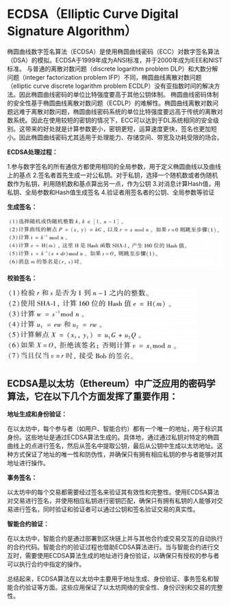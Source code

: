 ECDSA（Elliptic Curve Digital Signature Algorithm）
=
椭圆曲线数字签名算法（ECDSA）是使用椭圆曲线密码（ECC）对数字签名算法（DSA）的模拟。ECDSA于1999年成为ANSI标准，并于2000年成为IEEE和NIST标准。
与普通的离散对数问题（discrete logarithm problem DLP）和大数分解问题（integer factorization problem IFP）不同，椭圆曲线离散对数问题（elliptic curve discrete logarithm problem ECDLP）没有亚指数时间的解决方法。因此椭圆曲线密码的单位比特强度要高于其他公钥体制。
椭圆曲线密码体制的安全性基于椭圆曲线离散对数问题（ECDLP）的难解性。椭圆曲线离散对数问题远难于离散对数问题，椭圆曲线密码系统的单位比特强度要远高于传统的离散对数系统。因此在使用较短的密钥的情况下，ECC可以达到于DL系统相同的安全级别。这带来的好处就是计算参数更小，密钥更短，运算速度更快，签名也更加短小。因此椭圆曲线密码尤其适用于处理能力、存储空间、带宽及功耗受限的场合。

**ECDSA处理过程：**

1.参与数字签名的所有通信方都使用相同的全局参数，用于定义椭圆曲线以及曲线上的基点
2.签名者首先生成一对公私钥。对于私钥，选择一个随机数或者伪随机数作为私钥，利用随机数和基点算出另一点，作为公钥
3.对消息计算Hash值，用私钥、全局参数和Hash值生成签名
4.验证者用签名者的公钥、全局参数等验证

**生成签名：**

![image](https://github.com/yxh1120/Homework-group-41/blob/main/Project%2010/10-1.png)

**校验签名：**

![image](https://github.com/yxh1120/Homework-group-41/blob/main/Project%2010/10-2.png)



ECDSA是以太坊（Ethereum）中广泛应用的密码学算法，它在以下几个方面发挥了重要作用：
-
**地址生成和身份验证：**

在以太坊中，每个参与者（如用户、智能合约）都有一个唯一的地址，用于标识其身份。这些地址是通过ECDSA算法生成的。具体地，通过通过私钥对特定的椭圆曲线上的点进行签名，然后从签名中提取公钥，最后从公钥中生成以太坊地址。这种方式保证了地址的唯一性和防伪性，并确保只有拥有相应私钥的参与者能够对其地址进行操作。

**事务签名：**

以太坊中的每个交易都需要经过签名来验证其有效性和完整性。使用ECDSA算法对交易进行签名，并使用相应私钥进行密钥匹配，确保只有拥有私钥的人能够对交易进行签名，同时验证和验证者可以通过公钥和签名验证交易的真实性。

**智能合约验证：**

在以太坊中，智能合约是通过部署到区块链上并与其他合约或交易交互的自动执行的合约代码。智能合约的验证过程也借助ECDSA算法进行。当与智能合约进行交互时，需要使用ECDSA算法生成的地址进行身份验证，以确保只有授权的参与者可以执行合约中指定的操作。

总结起来，ECDSA算法在以太坊中主要用于地址生成、身份验证、事务签名和智能合约验证等方面。这些应用保证了以太坊网络的安全性、身份识别和交易的完整性。
